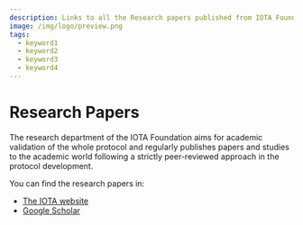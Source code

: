 ```yaml
---
description: Links to all the Research papers published from IOTA Foundation Researchers.
image: /img/logo/preview.png
tags:
  - keyword1
  - keyword2
  - keyword3
  - keyword4
---
```


# Research Papers

The research department of the IOTA Foundation aims for academic validation of the whole protocol and regularly publishes papers and studies to the academic world following a strictly peer-reviewed approach in the protocol development.

You can find the research papers in:

- [The IOTA website](https://www.iota.org/foundation/research-papers)
- [Google Scholar](https://scholar.google.com/citations?user=_ZIH81gAAAAJ&hl=en)
